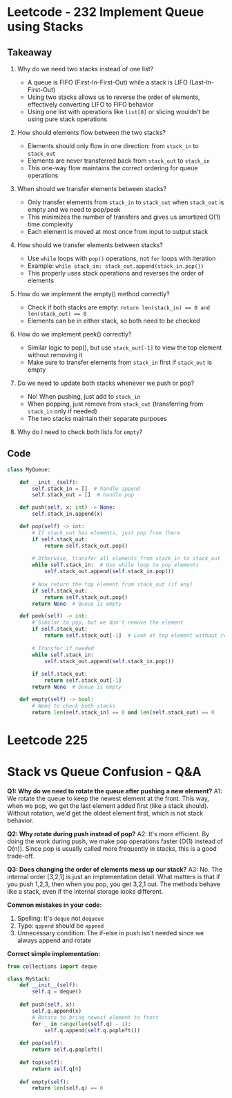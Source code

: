# Leetcode - 232 Implement Queue using Stacks

## Takeaway

1. Why do we need two stacks instead of one list?
   - A queue is FIFO (First-In-First-Out) while a stack is LIFO (Last-In-First-Out)
   - Using two stacks allows us to reverse the order of elements, effectively converting LIFO to FIFO behavior
   - Using one list with operations like `list[0]` or slicing wouldn't be using pure stack operations

2. How should elements flow between the two stacks?
   - Elements should only flow in one direction: from `stack_in` to `stack_out`
   - Elements are never transferred back from `stack_out` to `stack_in`
   - This one-way flow maintains the correct ordering for queue operations

3. When should we transfer elements between stacks?
   - Only transfer elements from `stack_in` to `stack_out` when `stack_out` is empty and we need to pop/peek
   - This minimizes the number of transfers and gives us amortized O(1) time complexity
   - Each element is moved at most once from input to output stack

4. How should we transfer elements between stacks?
   - Use `while` loops with `pop()` operations, not `for` loops with iteration
   - Example: `while stack_in: stack_out.append(stack_in.pop())`
   - This properly uses stack operations and reverses the order of elements

5. How do we implement the empty() method correctly?
   - Check if both stacks are empty: `return len(stack_in) == 0 and len(stack_out) == 0`
   - Elements can be in either stack, so both need to be checked

6. How do we implement peek() correctly?
   - Similar logic to pop(), but use `stack_out[-1]` to view the top element without removing it
   - Make sure to transfer elements from `stack_in` first if `stack_out` is empty

7. Do we need to update both stacks whenever we push or pop?
   - No! When pushing, just add to `stack_in`
   - When popping, just remove from `stack_out` (transferring from `stack_in` only if needed)
   - The two stacks maintain their separate purposes

8. Why do I need to check both lists for `empty`? 

## Code

```python
class MyQueue:

    def __init__(self):
        self.stack_in = []  # handle append
        self.stack_out = []  # handle pop

    def push(self, x: int) -> None:
        self.stack_in.append(x)

    def pop(self) -> int:
        # If stack_out has elements, just pop from there
        if self.stack_out:
            return self.stack_out.pop()
        
        # Otherwise, transfer all elements from stack_in to stack_out
        while self.stack_in:  # Use while loop to pop elements
            self.stack_out.append(self.stack_in.pop())
        
        # Now return the top element from stack_out (if any)
        if self.stack_out:
            return self.stack_out.pop()
        return None  # Queue is empty

    def peek(self) -> int:
        # Similar to pop, but we don't remove the element
        if self.stack_out:
            return self.stack_out[-1]  # Look at top element without removing
        
        # Transfer if needed
        while self.stack_in:
            self.stack_out.append(self.stack_in.pop())
        
        if self.stack_out:
            return self.stack_out[-1]
        return None  # Queue is empty

    def empty(self) -> bool:
        # Need to check both stacks
        return len(self.stack_in) == 0 and len(self.stack_out) == 0
```


# Leetcode 225

# Stack vs Queue Confusion - Q&A

**Q1: Why do we need to rotate the queue after pushing a new element?**
A1: We rotate the queue to keep the newest element at the front. This way, when we pop, we get the last element added first (like a stack should). Without rotation, we'd get the oldest element first, which is not stack behavior.

**Q2: Why rotate during push instead of pop?**
A2: It's more efficient. By doing the work during push, we make pop operations faster (O(1) instead of O(n)). Since pop is usually called more frequently in stacks, this is a good trade-off.

**Q3: Does changing the order of elements mess up our stack?**
A3: No. The internal order [3,2,1] is just an implementation detail. What matters is that if you push 1,2,3, then when you pop, you get 3,2,1 out. The methods behave like a stack, even if the internal storage looks different.

**Common mistakes in your code:**
1. Spelling: It's `deque` not `dequeue`
2. Typo: `qppend` should be `append`
3. Unnecessary condition: The if-else in push isn't needed since we always append and rotate

**Correct simple implementation:**
```python
from collections import deque

class MyStack:
    def __init__(self):
        self.q = deque()
        
    def push(self, x):
        self.q.append(x)
        # Rotate to bring newest element to front
        for _ in range(len(self.q) - 1):
            self.q.append(self.q.popleft())
            
    def pop(self):
        return self.q.popleft()
        
    def top(self):
        return self.q[0]
        
    def empty(self):
        return len(self.q) == 0
```